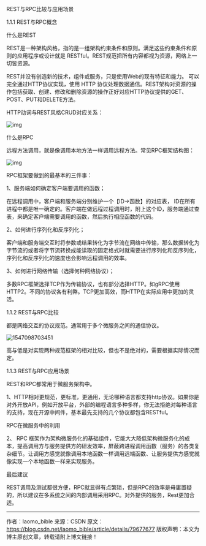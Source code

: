REST与RPC比较与应用场景

1.1.1   REST与RPC概念

什么是REST

REST是一种架构风格，指的是一组架构约束条件和原则。满足这些约束条件和原则的应用程序或设计就是 RESTful。REST规范把所有内容都视为资源，网络上一切皆资源。

REST并没有创造新的技术，组件或服务，只是使用Web的现有特征和能力。 可以完全通过HTTP协议实现，使用 HTTP 协议处理数据通信。REST架构对资源的操作包括获取、创建、修改和删除资源的操作正好对应HTTP协议提供的GET、POST、PUT和DELETE方法。

HTTP动词与REST风格CRUD对应关系：

![img](https://img-blog.csdn.net/20180324142911613)

什么是RPC

远程方法调用，就是像调用本地方法一样调用远程方法。常见RPC框架结构图：

![img](https://img-blog.csdn.net/20180324142921913)

RPC框架要做到的最基本的三件事：

1、服务端如何确定客户端要调用的函数；

在远程调用中，客户端和服务端分别维护一个【ID->函数】的对应表，  ID在所有进程中都是唯一确定的。客户端在做远程过程调用时，附上这个ID，服务端通过查表，来确定客户端需要调用的函数，然后执行相应函数的代码。

2、如何进行序列化和反序列化；

客户端和服务端交互时将参数或结果转化为字节流在网络中传输，那么数据转化为字节流的或者将字节流转换成能读取的固定格式时就需要进行序列化和反序列化，序列化和反序列化的速度也会影响远程调用的效率。

3、如何进行网络传输（选择何种网络协议）；

多数RPC框架选择TCP作为传输协议，也有部分选择HTTP。如gRPC使用HTTP2。不同的协议各有利弊。TCP更加高效，而HTTP在实际应用中更加的灵活。

1.1.2   REST与RPC比较

都是网络交互的协议规范。通常用于多个微服务之间的通信协议。

![1547098703451](C:\Users\xu_bob\AppData\Roaming\Typora\typora-user-images\1547098703451.png)

高与低是对实现两种规范框架的相对比较，但也不是绝对的，需要根据实际情况而定。

1.1.3   REST与RPC应用场景

REST和RPC都常用于微服务架构中。

1、HTTP相对更规范，更标准，更通用，无论哪种语言都支持http协议。如果你是对外开放API，例如开放平台，外部的编程语言多种多样，你无法拒绝对每种语言的支持，现在开源中间件，基本最先支持的几个协议都包含RESTful。

RPC在微服务中的利用

2、 RPC 框架作为架构微服务化的基础组件，它能大大降低架构微服务化的成本，提高调用方与服务提供方的研发效率，屏蔽跨进程调用函数（服务）的各类复杂细节。让调用方感觉就像调用本地函数一样调用远端函数、让服务提供方感觉就像实现一个本地函数一样来实现服务。

最后建议

REST调用及测试都很方便，RPC就显得有点繁琐，但是RPC的效率是毋庸置疑的，所以建议在多系统之间的内部调用采用RPC。对外提供的服务，Rest更加合适。

---------------------
作者：laomo_bible 
来源：CSDN 
原文：https://blog.csdn.net/laomo_bible/article/details/79677677 
版权声明：本文为博主原创文章，转载请附上博文链接！